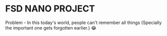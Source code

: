 # FSD NANO PROJECT

Problem - In this today's world, people can't remember all things (Specially the important one gets forgotten earlier.) 😂


